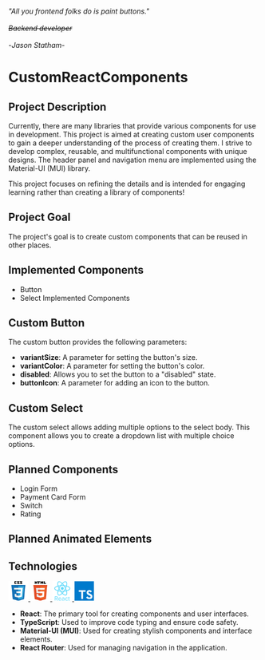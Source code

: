 <br> _"All you frontend folks do is paint buttons."_ </br>
<br> _~~Backend developer~~_</br>
<br> -_Jason Statham_-</br>

# CustomReactComponents

## Project Description

Currently, there are many libraries that provide various components for use in development. This project is aimed at creating custom user components to gain a deeper understanding of the process of creating them. I strive to develop complex, reusable, and multifunctional components with unique designs. The header panel and navigation menu are implemented using the Material-UI (MUI) library.

This project focuses on refining the details and is intended for engaging learning rather than creating a library of components!

## Project Goal

The project's goal is to create custom components that can be reused in other places.

## Implemented Components

- Button
- Select
Implemented Components
## Custom Button
The custom button provides the following parameters:

- **variantSize**: A parameter for setting the button's size.
- **variantColor**: A parameter for setting the button's color.
- **disabled**: Allows you to set the button to a "disabled" state.
- **buttonIcon**: A parameter for adding an icon to the button.

## Custom Select
The custom select allows adding multiple options to the select body. This component allows you to create a dropdown list with multiple choice options.

## Planned Components

- Login Form
- Payment Card Form
- Switch
- Rating

## Planned Animated Elements

## Technologies

<p align="left"> <a href="https://www.w3schools.com/css/" target="_blank" rel="noreferrer"> <img src="https://raw.githubusercontent.com/devicons/devicon/master/icons/css3/css3-original-wordmark.svg" alt="css3" width="40" height="40"/> </a> <a href="https://www.w3.org/html/" target="_blank" rel="noreferrer"> <img src="https://raw.githubusercontent.com/devicons/devicon/master/icons/html5/html5-original-wordmark.svg" alt="html5" width="40" height="40"/> </a> <a href="https://reactjs.org/" target="_blank" rel="noreferrer"> <img src="https://raw.githubusercontent.com/devicons/devicon/master/icons/react/react-original-wordmark.svg" alt="react" width="40" height="40"/> </a> <a href="https://www.typescriptlang.org/" target="_blank" rel="noreferrer"> <img src="https://raw.githubusercontent.com/devicons/devicon/master/icons/typescript/typescript-original.svg" alt="typescript" width="40" height="40"/> </a> </p>

- **React**: The primary tool for creating components and user interfaces.
- **TypeScript**: Used to improve code typing and ensure code safety.
- **Material-UI (MUI)**: Used for creating stylish components and interface elements.
- **React Router**: Used for managing navigation in the application.
